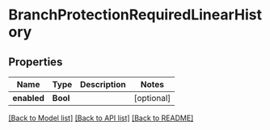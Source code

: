 # BranchProtectionRequiredLinearHistory

## Properties
Name | Type | Description | Notes
------------ | ------------- | ------------- | -------------
**enabled** | **Bool** |  | [optional] 

[[Back to Model list]](../README.md#documentation-for-models) [[Back to API list]](../README.md#documentation-for-api-endpoints) [[Back to README]](../README.md)



